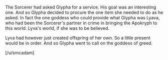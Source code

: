 The Sorcerer had asked Glypha for a service. His goal was an interesting one. And so Glypha decided to procure the one item she needed to do as he asked. In fact the one goddess who could provide what Glypha was Lyava, who had been the Sorcerer's partner in crime in bringing the Apokryph to this world. Lyva's world, if she was to be believed.

Lyva had however just created offspring of her own. So a little present would be in order. And so Glypha went to call on the goddess of greed.

[/u/smcadam]